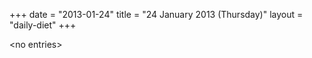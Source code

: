 +++
date = "2013-01-24"
title = "24 January 2013 (Thursday)"
layout = "daily-diet"
+++


\<no entries\>


